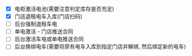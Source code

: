 - [x] 电柜激活电池(需要注意判定库存是否充足)
- [x] 门店退租电车入库(门店扫码)
- [ ] 后台强制退租车电
- [ ] 单电激活 - 门店推送合同
- [ ] 后台激活车电或单电推送合同
- [ ] 后台换绑电车(需要将原有电车入库到指定门店并解绑, 然后绑定新的电车)
